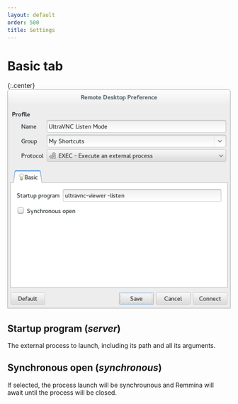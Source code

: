 ```yaml
---
layout: default
order: 500
title: Settings
---
```

# Basic tab

{:.center}
![Basic settings](/resources/remmina-plugin-exec/archive/latest/english/general.png)

## **Startup program** (*server*)

The external process to launch, including its path and all its arguments.

## **Synchronous open** (*synchronous*)

If selected, the process launch will be synchrounous and Remmina will await until the process will be closed.
